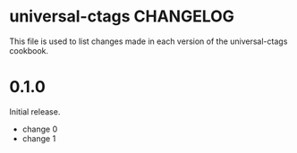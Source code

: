 # universal-ctags CHANGELOG

This file is used to list changes made in each version of the universal-ctags cookbook.

# 0.1.0

Initial release.

- change 0
- change 1

